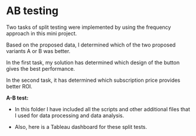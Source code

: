 # AB testing
Two tasks of split testing were implemented by using the frequency approach in this mini project.

Based on the proposed data, I determined which of the two proposed variants A or B was better.

In the first task, my solution has determined which design of the button gives the best performance.

In the second task, it has determined which subscription price provides better ROI.

**A-B test:**

  - In this folder I have included all the scripts and other additional files that I used for data processing and data analysis.
  
  - Also, here is a Tableau dashboard for these split tests.
